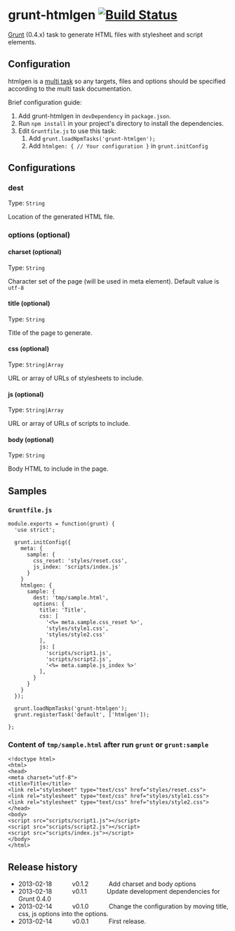 # grunt-htmlgen [![Build Status](https://travis-ci.org/champjss/grunt-htmlgen.png?branch=master)](https://travis-ci.org/champjss/grunt-htmlgen)

[Grunt](http://gruntjs.com) (0.4.x) task to generate HTML files with stylesheet and script elements.

## Configuration

htmlgen is a [multi task](https://github.com/gruntjs/grunt/wiki/Configuring-tasks) so any targets, files and options should be specified according to the multi task documentation.

Brief configuration guide:

1. Add grunt-htmlgen in ``devDependency`` in ``package.json``.
2. Run ``npm install`` in your project's directory to install the dependencies.
3. Edit ``Gruntfile.js`` to use this task:
    1. Add ``grunt.loadNpmTasks('grunt-htmlgen');``
    2. Add ``htmlgen: { // Your configuration }`` in ``grunt.initConfig``

## Configurations

### dest

Type: `String`

Location of the generated HTML file.

### options (optional)

#### charset (optional)

Type: `String`

Character set of the page (will be used in meta element). Default value is ``utf-8``

#### title (optional)

Type: `String`

Title of the page to generate.

#### css (optional)

Type: `String|Array`

URL or array of URLs of stylesheets to include.

#### js (optional)

Type: `String|Array`

URL or array of URLs of scripts to include.

#### body (optional)

Type: `String`

Body HTML to include in the page.

## Samples

### ``Gruntfile.js``

    module.exports = function(grunt) {
      'use strict';

      grunt.initConfig({
        meta: {
          sample: {
            css_reset: 'styles/reset.css',
            js_index: 'scripts/index.js'
          }
        }
        htmlgen: {
          sample: {
            dest: 'tmp/sample.html',
            options: {
              title: 'Title',
              css: [
                '<%= meta.sample.css_reset %>',
                'styles/style1.css',
                'styles/style2.css'
              ],
              js: [
                'scripts/script1.js',
                'scripts/script2.js',
                '<%= meta.sample.js_index %>'
              ],
            }
          }
        }
      });

      grunt.loadNpmTasks('grunt-htmlgen');
      grunt.registerTask('default', ['htmlgen']);

    };

### Content of ``tmp/sample.html`` after run ``grunt`` or ``grunt:sample``

    <!doctype html>
    <html>
    <head>
    <meta charset="utf-8">
    <title>Title</title>
    <link rel="stylesheet" type="text/css" href="styles/reset.css">
    <link rel="stylesheet" type="text/css" href="styles/style1.css">
    <link rel="stylesheet" type="text/css" href="styles/style2.css">
    </head>
    <body>
    <script src="scripts/script1.js"></script>
    <script src="scripts/script2.js"></script>
    <script src="scripts/index.js"></script>
    </body>
    </html>

## Release history

* 2013-02-18    v0.1.2    Add charset and body options
* 2013-02-18    v0.1.1    Update development dependencies for Grunt 0.4.0
* 2013-02-14    v0.1.0    Change the configuration by moving title, css, js options into the options.
* 2013-02-14    v0.0.1    First release.
